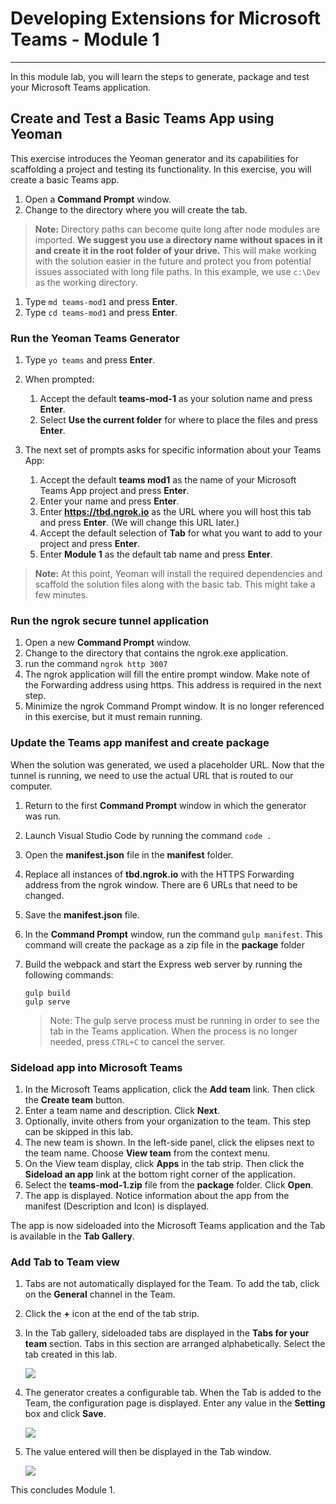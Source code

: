 # Developing Extensions for Microsoft Teams - Module 1
----------------
In this module lab, you will learn the steps to generate, package and test your Microsoft Teams application.

## Create and Test a Basic Teams App using Yeoman

This exercise introduces the Yeoman generator and its capabilities for scaffolding a project and testing its functionality.
In this exercise, you will create a basic Teams app.

1. Open a **Command Prompt** window.
1. Change to the directory where you will create the tab.

  > **Note:** Directory paths can become quite long after node modules are imported.  **We suggest you use a directory name without spaces in it and create it in the root folder of your drive.**  This will make working with the solution easier in the future and protect you from potential issues associated with long file paths. In this example, we use `c:\Dev` as the working directory.

1. Type `md teams-mod1` and press **Enter**.
1. Type `cd teams-mod1` and press **Enter**.

### Run the Yeoman Teams Generator

1. Type `yo teams` and press **Enter**.

1. When prompted:
    1. Accept the default **teams-mod-1** as your solution name and press **Enter**.
    1. Select **Use the current folder** for where to place the files and press **Enter**.
1. The next set of prompts asks for specific information about your Teams App:
    1. Accept the default **teams mod1** as the name of your Microsoft Teams App project and press **Enter**.
    1. Enter your name and press **Enter**.
    1. Enter **https://tbd.ngrok.io** as the URL where you will host this tab and press **Enter**. (We will change this URL later.)
    1. Accept the default selection of **Tab** for what you want to add to your project and press **Enter**.
    1. Enter **Module 1** as the default tab name and press **Enter**.

  >**Note:** At this point, Yeoman will install the required dependencies and scaffold the solution files along with the basic tab. This might take a few minutes.

### Run the ngrok secure tunnel application

1. Open a new **Command Prompt** window.
1. Change to the directory that contains the ngrok.exe application.
1. run the command `ngrok http 3007`
1. The ngrok application will fill the entire prompt window. Make note of the Forwarding address using https. This address is required in the next step.
1. Minimize the ngrok Command Prompt window. It is no longer referenced in this exercise, but it must remain running.

### Update the Teams app manifest and create package

When the solution was generated, we used a placeholder URL. Now that the tunnel is running, we need to use the actual URL that is routed to our computer.

1. Return to the first **Command Prompt** window in which the generator was run.
1. Launch Visual Studio Code by running the command `code .`
1. Open the **manifest.json** file in the **manifest** folder.
1. Replace all instances of **tbd.ngrok.io** with the HTTPS Forwarding address from the ngrok window. There are 6 URLs that need to be changed.
1. Save the **manifest.json** file.
1. In the **Command Prompt** window, run the command `gulp manifest`. This command will create the package as a zip file in the **package** folder
1. Build the webpack and start the Express web server by running the following commands:

    ```shell
    gulp build
    gulp serve
    ```

    > Note: The gulp serve process must be running in order to see the tab in the Teams application. When the process is no longer needed, press `CTRL+C` to cancel the server.

### Sideload app into Microsoft Teams

1. In the Microsoft Teams application, click the **Add team** link. Then click the **Create team** button.
1. Enter a team name and description. Click **Next**.
1. Optionally, invite others from your organization to the team. This step can be skipped in this lab.
1. The new team is shown. In the left-side panel, click the elipses next to the team name. Choose **View team** from the context menu.
1. On the View team display, click **Apps** in the tab strip. Then click the **Sideload an app** link at the bottom right corner of the application.
1. Select the **teams-mod-1.zip** file from the **package** folder. Click **Open**.
1. The app is displayed. Notice information about the app from the manifest (Description and Icon) is displayed.

The app is now sideloaded into the Microsoft Teams application and the Tab is available in the **Tab Gallery**.

### Add Tab to Team view

1. Tabs are not automatically displayed for the Team. To add the tab, click on the **General** channel in the Team.
1. Click the **+** icon at the end of the tab strip.
1. In the Tab gallery, sideloaded tabs are displayed in the **Tabs for your team** section. Tabs in this section are arranged alphabetically. Select the tab created in this lab.

    ![](Images/Exercise1-13.png)

1. The generator creates a configurable tab. When the Tab is added to the Team, the configuration page is displayed. Enter any value in the **Setting** box and click **Save**.

    ![](Images/Exercise1-14.png)

1. The value entered will then be displayed in the Tab window.

    ![](Images/Exercise1-15.png)

This concludes Module 1.
